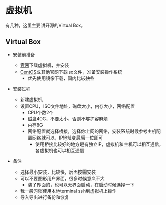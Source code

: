 # 虚拟机

有几种，这里主要讲开源的Virtual Box。

## Virtual Box

* 安装前准备

  * [官网](https://www.virtualbox.org/)下载虚拟机，并安装
  * [CentOS](https://www.centos.org/)或其他官网下载iso文件，准备安装操作系统
    * 优先使用镜像下载，国内比较快些

* 安装过程
  * 新建虚拟机
  * 设置CPU，ISO文件地址，磁盘大小，内存大小，网络配置
    * CPU个数2个
    * 磁盘40G，不要太小，否则不够扩容麻烦
    * 内存8G
    * 网络配置就选择桥接，选择你上网的网络，安装系统时候参考主机配置网络就可以，IP地址变最后一位即可
      * 使用桥接比较好的地方是有独立IP，虚拟机和主机可以相互通信，各虚拟机也可以相互通信

* 备注
  * 选择最小安装，比较快，后面按需安装
  * 可以不要图形用户界面，很多时候意义不大
    * 装了界面的，也可以无界面启动，在启动时候选择一下
  * 我一般习惯使用本地terminal ssh到虚拟机上操作
  * 导入导出进行备份和恢复
